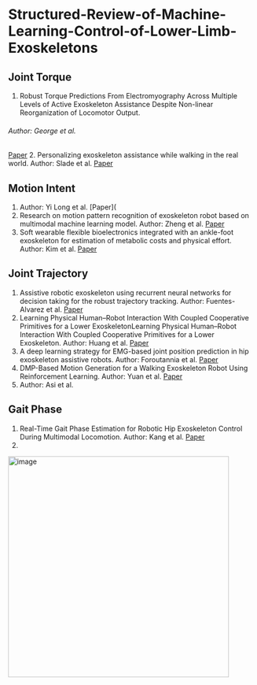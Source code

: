 # Structured-Review-of-Machine-Learning-Control-of-Lower-Limb-Exoskeletons

## Joint Torque
1. Robust Torque Predictions From Electromyography Across Multiple Levels of Active Exoskeleton Assistance Despite Non-linear Reorganization of Locomotor Output.
  ###### Author: George et al.
   [Paper](https://www.frontiersin.org/articles/10.3389/fnbot.2021.700823/full)
2. Personalizing exoskeleton assistance while walking in the real world.
   Author: Slade et al.
   [Paper](https://www.nature.com/articles/s41586-022-05191-1)

## Motion Intent
1. Author: Yi Long et al. [Paper](
2. Research on motion pattern recognition of exoskeleton robot based on multimodal machine learning model. Author: Zheng et al. [Paper](https://link.springer.com/article/10.1007/s00521-019-04567-1)
3. Soft wearable flexible bioelectronics integrated with an ankle-foot exoskeleton for estimation of metabolic costs and physical effort. Author: Kim et al. [Paper](https://www.nature.com/articles/s41528-023-00239-2)

## Joint Trajectory
1. Assistive robotic exoskeleton using recurrent neural networks for decision taking for the robust trajectory tracking. Author: Fuentes-Alvarez et al. [Paper](https://www.sciencedirect.com/science/article/abs/pii/S0957417421017619?via%3Dihub)
2. Learning Physical Human–Robot Interaction With Coupled Cooperative Primitives for a Lower ExoskeletonLearning Physical Human–Robot Interaction With Coupled Cooperative Primitives for a Lower Exoskeleton. Author: Huang et al. [Paper](https://ieeexplore.ieee.org/document/8607032)
3. A deep learning strategy for EMG-based joint position prediction in hip exoskeleton assistive robots. Author: Foroutannia et al. [Paper](https://www.sciencedirect.com/science/article/abs/pii/S1746809422000799?via%3Dihub)
4. DMP-Based Motion Generation for a Walking Exoskeleton Robot Using Reinforcement Learning. Author: Yuan et al. [Paper](https://ieeexplore.ieee.org/document/8718029)
5. Author: Asi et al. 

## Gait Phase
1. Real-Time Gait Phase Estimation for Robotic Hip Exoskeleton Control During Multimodal Locomotion. Author: Kang et al. [Paper](https://ieeexplore.ieee.org/document/9364364)
2. 


<img width="449" alt="image" src="https://github.com/PanchalM19/Structured-Review-of-Machine-Learning-Control-of-Lower-Limb-Exoskeletons/assets/115374409/aab3d47a-5a84-4fff-81a8-1359a240f489">

